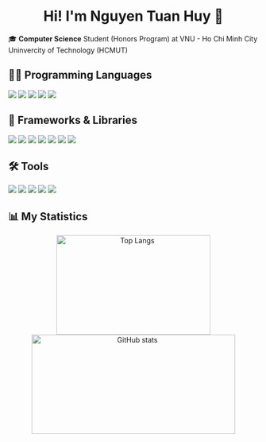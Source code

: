 <h1 align="center">Hi! I'm Nguyen Tuan Huy 👋</h1>

🎓 **Computer Science** Student (Honors Program) at VNU - Ho Chi Minh City Uninvercity of Technology (HCMUT)

## 👨‍💻 **Programming Languages**

<p>
  <img src="https://img.shields.io/badge/Python-3776AB?logo=python&logoColor=fff" />
  <img src="https://img.shields.io/badge/SQL-00758F?logoColor=fff
  " />
  <img src="https://img.shields.io/badge/C++-%2300599C.svg?logo=c%2B%2B&logoColor=white" />
  <img src="https://img.shields.io/badge/C-00599C?logo=c&logoColor=white" />
  <img src="https://img.shields.io/badge/R-%23276DC3.svg?logo=r&logoColor=white" />
</p>

## 🚀 **Frameworks & Libraries**

<p>
  <img src="https://img.shields.io/badge/NumPy-4DABCF?logo=numpy&logoColor=fff" />
  <img src="https://img.shields.io/badge/Pandas-150458?logo=pandas&logoColor=fff" />
  <img src="https://custom-icon-badges.demolab.com/badge/Matplotlib-71D291?logo=matplotlib&logoColor=fff" />
  <img src="https://img.shields.io/badge/Seaborn-4C72B0?logoColor=fff" />
  <img src="https://img.shields.io/badge/Scikit--learn-F7931E?logoColor=fff" />
  <img src="https://img.shields.io/badge/TensorFlow-ff8f00?logo=tensorflow&logoColor=white" />
  <img src="https://img.shields.io/badge/Flask-000?logo=flask&logoColor=fff" />
</p>

## 🛠 **Tools**

<p>
  <img src="https://custom-icon-badges.demolab.com/badge/Power%20BI-F1C912?logo=power-bi&logoColor=fff" />
  <img src="https://img.shields.io/badge/Google%20Colab-F9AB00?logo=googlecolab&logoColor=fff" />
  <img src="https://img.shields.io/badge/Kaggle-1ABFFF?logoColor=fff" /> 
  <img src="https://custom-icon-badges.demolab.com/badge/Visual%20Studio%20Code-0078d7.svg?logo=vsc&logoColor=white" />
  <img src="https://img.shields.io/badge/GitHub-%23121011.svg?logo=github&logoColor=white" />
</p>

## 📊 **My Statistics**

<p align="center">
    <img src="https://github-readme-stats.vercel.app/api/top-langs/?username=huynguyentuank22&layout=compact&amp;locale=en&amp;bg_color=0d1117&amp;text_color=ffffff&amp;" alt="Top Langs" height="200" width="310">
   <img src="https://github-readme-stats.vercel.app/api?username=huynguyentuank22&show_icons=true&amp;locale=en&amp;bg_color=0d1117&amp;text_color=ffffff&amp;layout=compact" alt="GitHub stats" height="200" width="410">
</p>